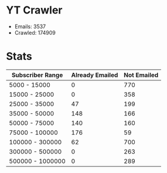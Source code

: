 # YT Crawler
- Emails: 3537
- Crawled: 174909

# Stats
| Subscriber Range  | Already Emailed | Not Emailed |
|-------|-------|-------|
| 5000 - 15000 | 0 | 770 |
| 15000 - 25000 | 0 | 358 |
| 25000 - 35000 | 47 | 199 |
| 35000 - 50000 | 148 | 166 |
| 50000 - 75000 | 140 | 160 |
| 75000 - 100000 | 176 | 59 |
| 100000 - 300000 | 62 | 700 |
| 300000 - 500000 | 0 | 263 |
| 500000 - 1000000 | 0 | 289 |
